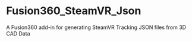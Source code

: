 # Fusion360_SteamVR_Json
A Fusion360 add-in for generating SteamVR Tracking JSON files from 3D CAD Data
